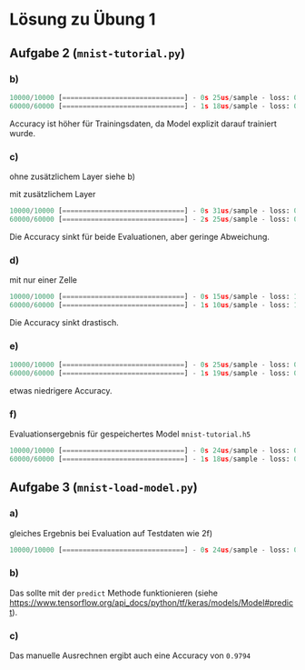 # Lösung zu Übung 1

## Aufgabe 2 (`mnist-tutorial.py`)

### b)

```python
10000/10000 [==============================] - 0s 25us/sample - loss: 0.0684 - acc: 0.9802 # evaluation auf Testdaten
60000/60000 [==============================] - 1s 18us/sample - loss: 0.0218 - acc: 0.9932 # Evaluation auf Trainingsdaten
```

Accuracy ist höher für Trainingsdaten, da Model explizit darauf trainiert wurde.

### c)

ohne zusätzlichem Layer siehe b)

mit zusätzlichem Layer

```py
10000/10000 [==============================] - 0s 31us/sample - loss: 0.0838 - acc: 0.9787 # evaluation auf Testdaten
60000/60000 [==============================] - 2s 25us/sample - loss: 0.0265 - acc: 0.9916 # Evaluation auf Trainingsdaten
```

Die Accuracy sinkt für beide Evaluationen, aber geringe Abweichung.

### d)

mit nur einer Zelle

```py
10000/10000 [==============================] - 0s 15us/sample - loss: 1.6894 - acc: 0.3269
60000/60000 [==============================] - 1s 10us/sample - loss: 1.6750 - acc: 0.3275
```

Die Accuracy sinkt drastisch.

### e)

```py
10000/10000 [==============================] - 0s 25us/sample - loss: 0.0786 - acc: 0.9760
60000/60000 [==============================] - 1s 19us/sample - loss: 0.0361 - acc: 0.9884
```

etwas niedrigere Accuracy.

### f)

Evaluationsergebnis für gespeichertes Model `mnist-tutorial.h5`

```py
10000/10000 [==============================] - 0s 24us/sample - loss: 0.0717 - acc: 0.9794
60000/60000 [==============================] - 1s 18us/sample - loss: 0.0241 - acc: 0.9922
```

## Aufgabe 3 (`mnist-load-model.py`)

### a)

gleiches Ergebnis bei Evaluation auf Testdaten wie 2f)

```py
10000/10000 [==============================] - 0s 24us/sample - loss: 0.0717 - acc: 0.9794
```

### b)

Das sollte mit der `predict` Methode funktionieren (siehe https://www.tensorflow.org/api_docs/python/tf/keras/models/Model#predict).

### c)

Das manuelle Ausrechnen ergibt auch eine Accuracy von `0.9794`
